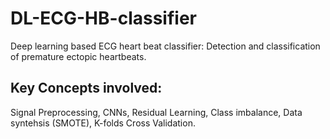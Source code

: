 # DL-ECG-HB-classifier
Deep learning based ECG heart beat classifier: Detection and classification of premature ectopic heartbeats.

## Key Concepts involved:
Signal Preprocessing, CNNs, Residual Learning, Class imbalance, Data syntehsis (SMOTE), K-folds Cross Validation.
